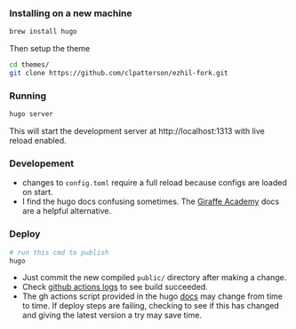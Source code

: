 ### Installing on a new machine
```zsh
brew install hugo
```
Then setup the theme
```zsh
cd themes/
git clone https://github.com/clpatterson/ezhil-fork.git
```

### Running
```zsh
hugo server
```
This will start the development server at http://localhost:1313 with live reload enabled.

### Developement
- changes to `config.toml` require a full reload because configs are loaded on start.
- I find the hugo docs confusing sometimes. The [Giraffe Academy](https://www.giraffeacademy.com/static-site-generators/hugo/installing-using-themes/) docs are a helpful alternative.

### Deploy
```zsh
# run this cmd to publish
hugo
```
- Just commit the new compiled `public/` directory after making a change.
- Check [github actions logs](https://github.com/clpatterson/clpatterson.com/actions) to see build succeeded. 
- The gh actions script provided in the hugo [docs](https://gohugo.io/host-and-deploy/host-on-github-pages/) may change from time to time. If deploy steps are failing, checking to see if this has changed and giving the latest version a try may save time.
